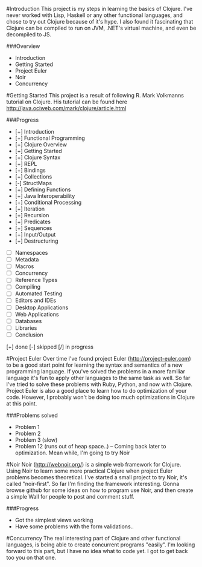 #Introduction
  This project is my steps in learning the basics of Clojure.
  I've never worked with Lisp, Haskell or any other functional languages, and chose to try out Clojure because of it's hype. I also found it fascinating that Clojure can be compiled to run on JVM, .NET's virtual machine, and even be decompiled to JS. 
  
###Overview
 * Introduction
 * Getting Started
 * Project Euler
 * Noir
 * Concurrency

#Getting Started
  This project is a result of following R. Mark Volkmanns tutorial on Clojure.
  His tutorial can be found here http://java.ociweb.com/mark/clojure/article.html
  
###Progress
* [+] Introduction
* [+] Functional Programming
* [+] Clojure Overview
* [+] Getting Started
* [+] Clojure Syntax
* [+] REPL
* [+] Bindings
* [+] Collections
* [-] StructMaps
* [+] Defining Functions
* [+] Java Interoperability
* [+] Conditional Processing
* [+] Iteration
* [+] Recursion
* [+] Predicates
* [+] Sequences
* [+] Input/Output
* [+] Destructuring
* [ ] Namespaces
* [ ] Metadata
* [ ] Macros
* [ ] Concurrency
* [ ] Reference Types
* [ ] Compiling
* [ ] Automated Testing
* [ ] Editors and IDEs
* [ ] Desktop Applications
* [ ] Web Applications
* [ ] Databases
* [ ] Libraries
* [ ] Conclusion
  
[+] done      [-] skipped      [/] in progress

#Project Euler
  Over time I've found project Euler (http://project-euler.com) to be a good start point for learning the syntax and semantics of a new programming language. If you've solved the problems in a more familiar language it's fun to apply other languages to the same task as well. So far I've tried to solve these problems with Ruby, Python, and now with Clojure.
  Project Euler is also a good place to learn how to do optimization of your code. However, I probably won't be doing too much optimizations in Clojure at this point.
  
###Problems solved
  * Problem 1
  * Problem 2
  * Problem 3 (slow)
  * Problem 12 (runs out of heap space..)
      – Coming back later to optimization. Mean while, I'm going to try Noir
  
  
  
#Noir
  Noir (http://webnoir.org/) is a simple web framework for Clojure. Using Noir to learn some more practical Clojure when project Euler problems becomes theoretical.
  I've started a small project to try Noir, it's called "noir-first". So far I'm finding the framework interesting. 
  Gonna browse github for some ideas on how to program use Noir, and then create a simple Wall for people to post and comment stuff. 
  
###Progress
  * Got the simplest views working
  * Have some problems with the form validations..  
  
  
  
  
#Concurrency 
  The real interesting part of Clojure and other functional languages, is being able to create concurrent programs "easily". I'm looking forward to this part, but I have no idea what to code yet. I got to get back too you on that one.
  
  


  
